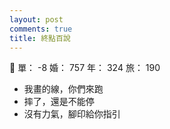 ```yaml
---
layout: post
comments: true
title: 終點百說
---
```


:footprints: 單： -8 婚： 757 年： 324 旅： 190

- 我畫的線，你們來跑
- 摔了，還是不能停
- 沒有力氣，腳印給你指引
